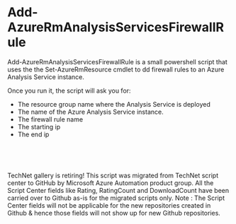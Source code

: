﻿Add-AzureRmAnalysisServicesFirewallRule
=======================================

            

Add-AzureRmAnalysisServicesFirewallRule is a small powershell script that uses the the Set-AzureRmResource cmdlet to dd firewall rules to an Azure Analysis Service instance.


Once you run it, the script will ask you for:


  *  The resource group name where the Analysis Service is deployed 
  *  The name of the Azure Analysis Service instance. 
  *  The firewall rule name 
  *  The starting ip 
  *  The end ip 

 

 

        
    
TechNet gallery is retiring! This script was migrated from TechNet script center to GitHub by Microsoft Azure Automation product group. All the Script Center fields like Rating, RatingCount and DownloadCount have been carried over to Github as-is for the migrated scripts only. Note : The Script Center fields will not be applicable for the new repositories created in Github & hence those fields will not show up for new Github repositories.
